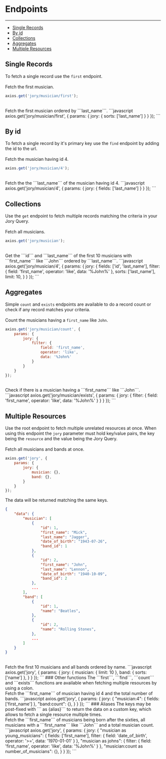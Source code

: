 # Endpoints

---

- [Single Records](#first)
- [By id](#find)
- [Collections](#get)
- [Aggregates](#aggregates)
- [Multiple Resources](#multiple)

<a name="first"></a>
## Single Records
To fetch a single record use the ```first``` endpoint.  
<br>
Fetch the first musician.
```javascript
axios.get('jory/musician/first');
```
<br>
Fetch the first musician ordered by ```last_name```.
```javascript
axios.get('jory/musician/first', {
    params: {
        jory: {
            sorts: ['last_name']
        }
    }
});
```

<a name="find"></a>
## By id
To fetch a single record by it's primary key use the ```find``` endpoint by adding the id to the url.  
<br>
Fetch the musician having id 4.
```javascript
axios.get('jory/musician/4');
```
<br>
Fetch the the ```last_name``` of the musician having id 4.
```javascript
axios.get('jory/musician/4', {
    params: {
        jory: {
            fields: ['last_name']
        }
    }
});
```

<a name="get"></a>
## Collections
Use the ```get``` endpoint to fetch multiple records matching the criteria in your Jory Query.  
<br>
Fetch all musicians.
```javascript
axios.get('jory/musician');
```
<br>
Get the ```id``` and ```last_name``` of the first 10 musicians with ```first_name``` like ```John``` ordered by ```last_name```.
```javascript
axios.get('jory/musician/4', {
    params: {
        jory: {
            fields: ['id', 'last_name'],
            filter: {
                field: 'first_name',
                operator: 'like',
                data: '%John%'
            },
            sorts: ['last_name'],
            limit: 10,
        }
    }
});
```

<a name="aggregates"></a>
## Aggregates
Simple ```count``` and ```exists``` endpoints are available to do a record count or check if any record matches your criteria.  
<br>
Count the musicians having a ```first_name``` like ```John```.
```javascript
axios.get('jory/musician/count', {
    params: {
        jory: {
            filter: {
                field: 'first_name',
                operator: 'like',
                data: '%John%'
            }
        }
    }
});
```
<br>
Check if there is a musician having a ```first_name``` like ```John```.
```javascript
axios.get('jory/musician/exists', {
    params: {
        jory: {
            filter: {
                field: 'first_name',
                operator: 'like',
                data: '%John%'
            }
        }
    }
});
```

<a name="multiple"></a>
## Multiple Resources
Use the root endpoint to fetch multiple unrelated resources at once. When using this endpoint the ```jory``` parameter must hold key/value pairs, the key being the ```resource``` and the value being the Jory Query.  
<br>
Fetch all musicians and bands at once.
```javascript
axios.get('jory', {
    params: {
        jory: {
            musician: {},
            band: {},
        }
    }
});
```
The data will be returned matching the same keys.
```json
{
    "data": {
        "musician": [
            {
                "id": 1,
                "first_name": "Mick",
                "last_name": "Jagger",
                "date_of_birth": "1943-07-26",
                "band_id": 1
            },
            {
                "id": 2,
                "first_name": "John",
                "last_name": "Lennon",
                "date_of_birth": "1940-10-09",
                "band_id": 2
            },
            ...
        ],
        "band": [
            {
                "id": 1,
                "name": "Beatles",
            },
            {
                "id": 2,
                "name": "Rolling Stones",
            },
            ...
        ]
    }
}
```
<br>
Fetch the first 10 musicians and all bands ordered by name.
```javascript
axios.get('jory', {
    params: {
        jory: {
            musician: {
                limit: 10
            },
            band: {
                sorts: ['name']
            },
        }
    }
});
```
### Other functions
The ```first```, ```find```, ```count``` and ```exists``` functions are available when fetching multiple resources by using a colon.  
<br>
Fetch the ```first_name``` of musician having id 4 and the total number of bands.
```javascript
axios.get('jory', {
    params: {
        jory: {
            "musician:4": {
                fields: ['first_name']
            },
            "band:count": {},
        }
    }
});
```
### Aliases
The keys may be post-fixed with ``` as {alias}``` to return the data on a custom key, which allows to fetch a single resource multiple times.  
<br>
Fetch the ```first_name``` of musicians being born after the sixties, all musicians with a ```first_name``` like ```John``` and a total musician count.
```javascript
axios.get('jory', {
    params: {
        jory: {
            "musician as young_musicians": {
                fields: ['first_name'],
                filter: {
                    field: 'date_of_birth',
                    operator: '>=',
                    data: '1970-01-01'
                }
            },
            "musician as johns": {
                filter: {
                    field: 'first_name',
                    operator: 'like',
                    data: '%John%'
                }
            },
            "musician:count as number_of_musicians": {},
        }
    }
});
```
